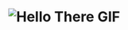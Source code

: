 # ![Hello There GIF](https://www.google.com/url?sa=i&url=https%3A%2F%2Fgiphy.com%2Fgifs%2Fstarwars-star-wars-episode-3-xTiIzJSKB4l7xTouE8&psig=AOvVaw042gzHihpVQpe5jbjQ2AZx&ust=1707370304171000&source=images&cd=vfe&opi=89978449&ved=0CBIQjRxqFwoTCKCYyZfAmIQDFQAAAAAdAAAAABAE)

<!--
**jtabor214/jtabor214** is a ✨ _special_ ✨ repository because its `README.md` (this file) appears on your GitHub profile.

Here are some ideas to get you started:

- 🔭 I’m currently working on ...
- 🌱 I’m currently learning ...
- 👯 I’m looking to collaborate on ...
- 🤔 I’m looking for help with ...
- 💬 Ask me about ...
- 📫 How to reach me: ...
- 😄 Pronouns: ...
- ⚡ Fun fact: ...
-->
